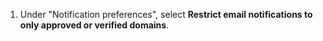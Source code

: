 1. Under "Notification preferences", select **Restrict email notifications to only approved or verified domains**.
